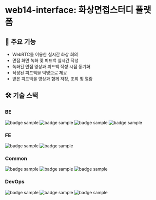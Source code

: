 # web14-interface: 화상면접스터디 플랫폼

## 📑 주요 기능
- WebRTC를 이용한 실시간 화상 회의
- 면접 화면 녹화 및 피드백 실시간 작성
- 녹화된 면접 영상과 피드백 작성 시점 동기화
- 작성된 피드백을 익명으로 제공
- 받은 피드백을 영상과 함께 저장, 조회 및 열람

## 🛠 기술 스택

### BE
<div style={{display: flex}}>
<img src="https://img.shields.io/badge/-NestJS-E0234E?logo=NestJS&logoColor=white&style={STYLE}" alt="badge sample"/>
<img src="https://img.shields.io/badge/-Redis-DC382D?logo=Redis&logoColor=white&style={STYLE}" alt="badge sample"/>
<img src="https://img.shields.io/badge/-MySQL-4479A1?logo=MySQL&logoColor=white&style={STYLE}" alt="badge sample"/>
<img src="https://img.shields.io/badge/-Typeform-262627?logo=Typeform&logoColor=white&style={STYLE}" alt="badge sample"/>
</div>

### FE
<div style={{display: flex}}>
<img src="https://img.shields.io/badge/-React-61DAFB?logo=React&logoColor=white&style={STYLE}" alt="badge sample"/>
<img src="https://img.shields.io/badge/-WebRTC-333333?logo=WebRTC&logoColor=white&style={STYLE}" alt="badge sample"/>
</div>

### Common
<div style={{display: flex}}>
<img src="https://img.shields.io/badge/-TypeScript-3178C6?logo=TypeScript&logoColor=white&style={STYLE}" alt="badge sample"/>
<img src="https://img.shields.io/badge/-Socket.io-010101?logo=Socket.io&logoColor=white&style={STYLE}" alt="badge sample"/>
<img src="https://img.shields.io/badge/-Jest-C21325?logo=Jest&logoColor=white&style={STYLE}" alt="badge sample"/>
</div>

### DevOps
<div style={{display: flex}}>
<img src="https://img.shields.io/badge/-Docker-2496ED?logo=Docker&logoColor=white&style={STYLE}" alt="badge sample"/>
<img src="https://img.shields.io/badge/-Nginx-009639?logo=Nginx&logoColor=white&style={STYLE}" alt="badge sample"/>
<img src="https://img.shields.io/badge/-Github Actions-2088FF?logo=Github Actions&logoColor=white&style={STYLE}" alt="badge sample"/>
</div>
